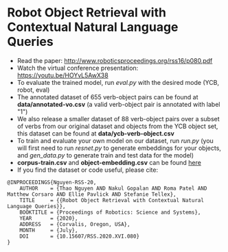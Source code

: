 # Robot Object Retrieval with Contextual Natural Language Queries
- Read the paper: http://www.roboticsproceedings.org/rss16/p080.pdf
- Watch the virtual conference presentation: https://youtu.be/HOYvL5AwX38
- To evaluate the trained model, run *eval.py* with the desired mode (YCB, robot, eval)
- The annotated dataset of 655 verb-object pairs can be found at **data/annotated-vo.csv** (a valid verb-object pair is annotated with label "1")
- We also release a smaller dataset of 88 verb-object pairs over a subset of verbs from our original dataset and objects from the YCB object set, this dataset can be found at **data/ycb-verb-object.csv**
- To train and evaluate your own model on our dataset, run *run.py* (you will first need to run *resnet.py* to generate embeddings for your objects, and *gen_data.py* to generate train and test data for the model)
- **corpus-train.csv** and **object-embedding.csv** can be found [here](https://drive.google.com/drive/folders/14h_AxGwJgGFOqdqouaZYM9cqEItXL3TY?usp=sharing)
- If you find the dataset or code useful, please cite:
```
@INPROCEEDINGS{Nguyen-RSS-20,
    AUTHOR    = {Thao Nguyen AND Nakul Gopalan AND Roma Patel AND Matthew Corsaro AND Ellie Pavlick AND Stefanie Tellex},
    TITLE     = {{Robot Object Retrieval with Contextual Natural Language Queries}},
    BOOKTITLE = {Proceedings of Robotics: Science and Systems},
    YEAR      = {2020},
    ADDRESS   = {Corvalis, Oregon, USA},
    MONTH     = {July},
    DOI       = {10.15607/RSS.2020.XVI.080}
}
```
